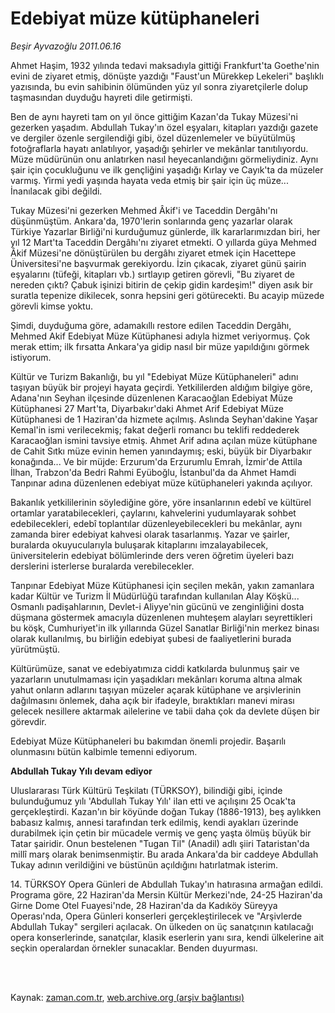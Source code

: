 # Edebiyat müze kütüphaneleri

*Beşir Ayvazoğlu 2011.06.16*

<td class="columnist-detail">
<p>Ahmet Haşim, 1932 yılında tedavi maksadıyla gittiği Frankfurt'ta Goethe'nin evini de ziyaret etmiş, dönüşte yazdığı "Faust'un Mürekkep Lekeleri" başlıklı yazısında, bu evin sahibinin ölümünden yüz yıl sonra ziyaretçilerle dolup taşmasından duyduğu hayreti dile getirmişti.</p>
<p>
<div id="haberMetinDiv">
<p>Ben de aynı hayreti tam on yıl önce gittiğim Kazan'da Tukay Müzesi'ni gezerken yaşadım. Abdullah Tukay'ın özel eşyaları, kitapları yazdığı gazete ve dergiler özenle sergilendiği gibi, özel düzenlemeler ve büyütülmüş fotoğraflarla hayatı anlatılıyor, yaşadığı şehirler ve mekânlar tanıtılıyordu. Müze müdürünün onu anlatırken nasıl heyecanlandığını görmeliydiniz. Aynı şair için çocukluğunu ve ilk gençliğini yaşadığı Kırlay ve Cayık'ta da müzeler varmış. Yirmi yedi yaşında hayata veda etmiş bir şair için üç müze... İnanılacak gibi değildi.
<p>Tukay Müzesi'ni gezerken Mehmed Âkif'i ve Taceddin Dergâhı'nı düşünmüştüm. Ankara'da, 1970'lerin sonlarında genç yazarlar olarak Türkiye Yazarlar Birliği'ni kurduğumuz günlerde, ilk kararlarımızdan biri, her yıl 12 Mart'ta Taceddin Dergâhı'nı ziyaret etmekti. O yıllarda güya Mehmed Âkif Müzesi'ne dönüştürülen bu dergâhı ziyaret etmek için Hacettepe Üniversitesi'ne başvurmak gerekiyordu. İzin çıkacak, ziyaret günü şairin eşyalarını (tüfeği, kitapları vb.) sırtlayıp getiren görevli, "Bu ziyaret de nereden çıktı? Çabuk işinizi bitirin de çekip gidin kardeşim!" diyen asık bir suratla tepenize dikilecek, sonra hepsini geri götürecekti. Bu acayip müzede görevli kimse yoktu.
<p>Şimdi, duyduğuma göre, adamakıllı restore edilen Taceddin Dergâhı, Mehmed Akif Edebiyat Müze Kütüphanesi adıyla hizmet veriyormuş. Çok merak ettim; ilk fırsatta Ankara'ya gidip nasıl bir müze yapıldığını görmek istiyorum.
<p>Kültür ve Turizm Bakanlığı, bu yıl "Edebiyat Müze Kütüphaneleri" adını taşıyan büyük bir projeyi hayata geçirdi. Yetkililerden aldığım bilgiye göre, Adana'nın Seyhan ilçesinde düzenlenen Karacaoğlan Edebiyat Müze Kütüphanesi 27 Mart'ta, Diyarbakır'daki Ahmet Arif Edebiyat Müze Kütüphanesi de 1 Haziran'da hizmete açılmış. Aslında Seyhan'dakine Yaşar Kemal'in ismi verilecekmiş; fakat değerli romancı bu teklifi reddederek Karacaoğlan ismini tavsiye etmiş. Ahmet Arif adına açılan müze kütüphane de Cahit Sıtkı müze evinin hemen yanındaymış; eski, büyük bir Diyarbakır konağında... Ve bir müjde: Erzurum'da Erzurumlu Emrah, İzmir'de Attila İlhan, Trabzon'da Bedri Rahmi Eyüboğlu, İstanbul'da da Ahmet Hamdi Tanpınar adına düzenlenen edebiyat müze kütüphaneleri yakında açılıyor.
<p>Bakanlık yetkililerinin söylediğine göre, yöre insanlarının edebî ve kültürel ortamlar yaratabilecekleri, çaylarını, kahvelerini yudumlayarak sohbet edebilecekleri, edebî toplantılar düzenleyebilecekleri bu mekânlar, aynı zamanda birer edebiyat kahvesi olarak tasarlanmış. Yazar ve şairler, buralarda okuyucularıyla buluşarak kitaplarını imzalayabilecek, üniversitelerin edebiyat bölümlerinde ders veren öğretim üyeleri bazı derslerini isterlerse buralarda verebilecekler.
<p>Tanpınar Edebiyat Müze Kütüphanesi için seçilen mekân, yakın zamanlara kadar Kültür ve Turizm İl Müdürlüğü tarafından kullanılan Alay Köşkü... Osmanlı padişahlarının, Devlet-i Aliyye'nin gücünü ve zenginliğini dosta düşmana göstermek amacıyla düzenlenen muhteşem alayları seyrettikleri bu köşk, Cumhuriyet'in ilk yıllarında Güzel Sanatlar Birliği'nin merkez binası olarak kullanılmış, bu birliğin edebiyat şubesi de faaliyetlerini burada yürütmüştü.
<p>Kültürümüze, sanat ve edebiyatımıza ciddi katkılarda bulunmuş şair ve yazarların unutulmaması için yaşadıkları mekânları koruma altına almak yahut onların adlarını taşıyan müzeler açarak kütüphane ve arşivlerinin dağılmasını önlemek, daha açık bir ifadeyle, bıraktıkları manevi mirası gelecek nesillere aktarmak ailelerine ve tabii daha çok da devlete düşen bir görevdir.
<p>Edebiyat Müze Kütüphaneleri bu bakımdan önemli projedir. Başarılı olunmasını bütün kalbimle temenni ediyorum.
<p><b>Abdullah Tukay Yılı devam ediyor</b>
<p>Uluslararası Türk Kültürü Teşkilatı (TÜRKSOY), bilindiği gibi, içinde bulunduğumuz yılı 'Abdullah Tukay Yılı' ilan etti ve açılışını 25 Ocak'ta gerçekleştirdi. Kazan'ın bir köyünde doğan Tukay (1886-1913), beş aylıkken babasız kalmış, annesi tarafından terk edilmiş, kendi ayakları üzerinde durabilmek için çetin bir mücadele vermiş ve genç yaşta ölmüş büyük bir Tatar şairidir. Onun bestelenen "Tugan Til" (Anadil) adlı şiiri Tataristan'da millî marş olarak benimsenmiştir. Bu arada Ankara'da bir caddeye Abdullah Tukay adının verildiğini ve büstünün açıldığını hatırlatmak isterim.
<p>14. TÜRKSOY Opera Günleri de Abdullah Tukay'ın hatırasına armağan edildi. Programa göre, 22 Haziran'da Mersin Kültür Merkezi'nde, 24-25 Haziran'da Girne Dome Otel Fuayesi'nde, 28 Haziran'da da Kadıköy Süreyya Operası'nda, Opera Günleri konserleri gerçekleştirilecek ve "Arşivlerde Abdullah Tukay" sergileri açılacak. On ülkeden on üç sanatçının katılacağı opera konserlerinde, sanatçılar, klasik eserlerin yanı sıra, kendi ülkelerine ait seçkin operalardan örnekler sunacaklar. Benden duyurması.</p></p></p></p></p></p></p></p></p></p></p></div>
</p>


<p><br>
		 </br></p></td>

Kaynak: [zaman.com.tr](http://zaman.com.tr/yazar.do?yazino=1147451), [web.archive.org (arşiv bağlantısı)](http://web.archive.org/web/20111213140741/http://zaman.com.tr/yazar.do?yazino=1147451)
